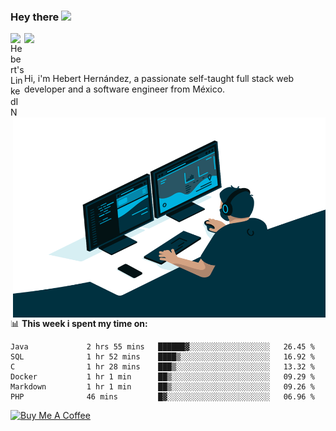 ### Hey there <img src="https://media.giphy.com/media/hvRJCLFzcasrR4ia7z/giphy.gif" width="25px">
<a href="https://www.linkedin.com/in/evertcode/" target="_blank">
  <img align="left" alt="Hebert's LinkedIN" width="22px" src="https://raw.githubusercontent.com/peterthehan/peterthehan/master/assets/linkedin.svg" />
</a>

![](https://visitor-badge.glitch.me/badge?page_id=evertcode.evertcode)

<br />

Hi, i'm Hebert Hernández, a passionate self-taught full stack web developer and a software engineer from México.

<img align="right" alt="GIF" src="https://github.com/evertcode/evertcode/blob/master/code.gif?raw=true" width="500" height="320" />

📊 **This week i spent my time on:**

<!--START_SECTION:waka-->

```text
Java             2 hrs 55 mins   ██████▓░░░░░░░░░░░░░░░░░░   26.45 %
SQL              1 hr 52 mins    ████▒░░░░░░░░░░░░░░░░░░░░   16.92 %
C                1 hr 28 mins    ███▒░░░░░░░░░░░░░░░░░░░░░   13.32 %
Docker           1 hr 1 min      ██▒░░░░░░░░░░░░░░░░░░░░░░   09.29 %
Markdown         1 hr 1 min      ██▒░░░░░░░░░░░░░░░░░░░░░░   09.26 %
PHP              46 mins         █▓░░░░░░░░░░░░░░░░░░░░░░░   06.96 %
```

<!--END_SECTION:waka-->

<a href="https://www.buymeacoffee.com/evertcode" target="_blank"><img src="https://cdn.buymeacoffee.com/buttons/v2/default-red.png" alt="Buy Me A Coffee" width="150" ></a>

